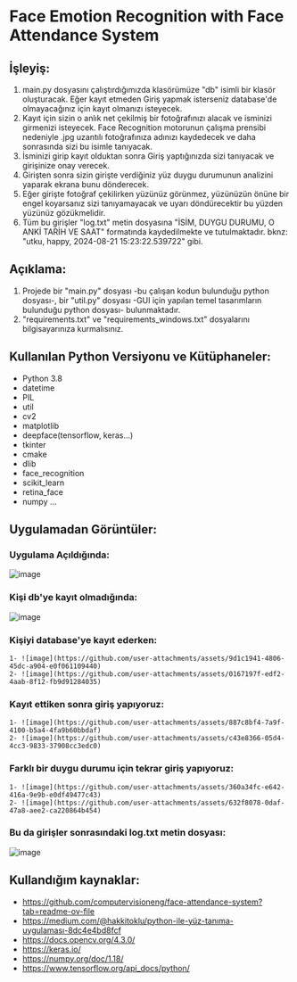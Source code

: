 # Face Emotion Recognition with Face Attendance System

## İşleyiş:
  1. main.py dosyasını çalıştırdığımızda klasörümüze "db" isimli bir klasör oluşturacak. Eğer kayıt etmeden Giriş yapmak isterseniz database'de olmayacağınız için kayıt olmanızı isteyecek.
  2. Kayıt için sizin o anlık net çekilmiş bir fotoğrafınızı alacak ve isminizi girmenizi isteyecek. Face Recognition motorunun çalışma prensibi nedeniyle .jpg uzantılı fotoğrafınıza adınızı kaydedecek ve daha
  sonrasında sizi bu isimle tanıyacak.
  3. İsminizi girip kayıt olduktan sonra Giriş yaptığınızda sizi tanıyacak ve girişinize onay verecek.
  4. Girişten sonra sizin girişte verdiğiniz yüz duygu durumunun analizini yaparak ekrana bunu dönderecek. 
  5. Eğer girişte fotoğraf çekilirken yüzünüz görünmez, yüzünüzün önüne bir engel koyarsanız sizi tanıyamayacak ve uyarı döndürecektir bu yüzden yüzünüz gözükmelidir. 
  6. Tüm bu girişler "log.txt" metin dosyasına "İSİM, DUYGU DURUMU, O ANKİ TARİH VE SAAT" formatında kaydedilmekte ve tutulmaktadır. bknz: "utku, happy, 2024-08-21 15:23:22.539722" gibi.
 
## Açıklama:
  1. Projede bir "main.py" dosyası -bu çalışan kodun bulunduğu python dosyası-, bir "util.py" dosyası -GUI için yapılan temel tasarımların bulunduğu python dosyası- bulunmaktadır.
  2. "requirements.txt" ve "requirements_windows.txt" dosyalarını bilgisayarınıza kurmalısınız.

## Kullanılan Python Versiyonu ve Kütüphaneler:
  * Python 3.8 
  * datetime
  * PIL
  * util
  * cv2
  * matplotlib
  * deepface(tensorflow, keras...)
  * tkinter
  * cmake
  * dlib
  * face_recognition
  * scikit_learn
  * retina_face
  * numpy
   ...

   ## Uygulamadan Görüntüler:

  ### Uygulama Açıldığında:
  ![image](https://github.com/user-attachments/assets/f3cf06fa-c8dd-4591-8aa7-951e0b236459)
  
  ### Kişi db'ye kayıt olmadığında:
  ![image](https://github.com/user-attachments/assets/a197c4a0-6bbe-4257-a977-903cfc05e164)
  
  ### Kişiyi database'ye kayıt ederken:
    1- ![image](https://github.com/user-attachments/assets/9d1c1941-4806-45dc-a904-e0f061109440)
    2- ![image](https://github.com/user-attachments/assets/0167197f-edf2-4aab-8f12-fb9d91284035)
    
  ### Kayıt ettiken sonra giriş yapıyoruz:
    1- ![image](https://github.com/user-attachments/assets/887c8bf4-7a9f-4100-b5a4-4fa9b60bbdaf)
    2- ![image](https://github.com/user-attachments/assets/c43e8366-05d4-4cc3-9833-37908cc3edc0)

  ### Farklı bir duygu durumu için tekrar giriş yapıyoruz:
    1- ![image](https://github.com/user-attachments/assets/360a34fc-e642-416a-9e9b-e0df49477c43)
    2- ![image](https://github.com/user-attachments/assets/632f8078-0daf-47a8-aee2-ca220864b454)

  ### Bu da girişler sonrasındaki log.txt metin dosyası:
  ![image](https://github.com/user-attachments/assets/cd17b9aa-f1ec-4050-ab02-3fbf2142d3f8)



## Kullandığım kaynaklar:

- https://github.com/computervisioneng/face-attendance-system?tab=readme-ov-file
- https://medium.com/@hakkitoklu/python-ile-yüz-tanıma-uygulaması-8dc4e4bd8fcf
- https://docs.opencv.org/4.3.0/
- https://keras.io/
- https://numpy.org/doc/1.18/
- https://www.tensorflow.org/api_docs/python/


